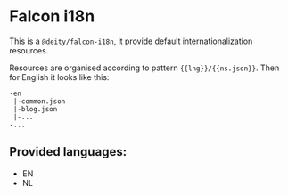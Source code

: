 # Falcon i18n

This is a `@deity/falcon-i18n`, it provide default internationalization resources.

Resources are organised according to pattern `{{lng}}/{{ns.json}}`. Then for English it looks like this:

```
-en
 |-common.json
 |-blog.json
 |-...
-...
```

## Provided languages:
* EN
* NL